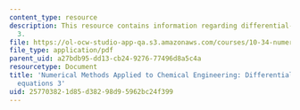 ```yaml
---
content_type: resource
description: This resource contains information regarding differential-algebraic equations
  3.
file: https://ol-ocw-studio-app-qa.s3.amazonaws.com/courses/10-34-numerical-methods-applied-to-chemical-engineering-fall-2015/257703821d85d38298d95962bc24f399_MIT10_34F15_Lec18.pdf
file_type: application/pdf
parent_uid: a27bdb95-dd13-cb24-9276-77496d8a5c4a
resourcetype: Document
title: 'Numerical Methods Applied to Chemical Engineering: Differential-algebraic
  equations 3'
uid: 25770382-1d85-d382-98d9-5962bc24f399
---
```


